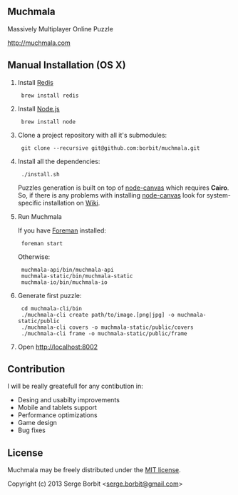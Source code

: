 Muchmala
--------

Massively Multiplayer Online Puzzle

http://muchmala.com

Manual Installation (OS X)
----------------------------

1. Install [Redis](http://redis.io/)  

        brew install redis
    
2. Install [Node.js](http://nodejs.org/)

        brew install node

3. Clone a project repository with all it's submodules: 

        git clone --recursive git@github.com:borbit/muchmala.git

4. Install all the dependencies:

        ./install.sh
        
    Puzzles generation is built on top of [node-canvas](https://github.com/LearnBoost/node-canvas) which requires **Cairo**. So, if there is any problems with installing [node-canvas](https://github.com/LearnBoost/node-canvas) look for system-specific installation on [Wiki](https://github.com/LearnBoost/node-canvas/wiki/_pages).
    
5. Run Muchmala

    If you have [Foreman](http://ddollar.github.io/foreman/) installed:
    
        foreman start
        
    Otherwise:
        
        muchmala-api/bin/muchmala-api
        muchmala-static/bin/muchmala-static
        muchmala-io/bin/muchmala-io
        
6. Generate first puzzle:

        cd muchmala-cli/bin
        ./muchmala-cli create path/to/image.[png|jpg] -o muchmala-static/public
        ./muchmala-cli covers -o muchmala-static/public/covers
        ./muchmala-cli frame -o muchmala-static/public/frame

7. Open [http://localhost:8002](http://localhost:8002)
        
Contribution
------------

I will be really greatefull for any contibution in:

* Desing and usabilty improvements
* Mobile and tablets support
* Performance optimizations
* Game design
* Bug fixes

License
-------

Muchmala may be freely distributed under the [MIT license](http://en.wikipedia.org/wiki/MIT_License#License_terms).

Copyright (c) 2013 Serge Borbit &lt;serge.borbit@gmail.com&gt;

